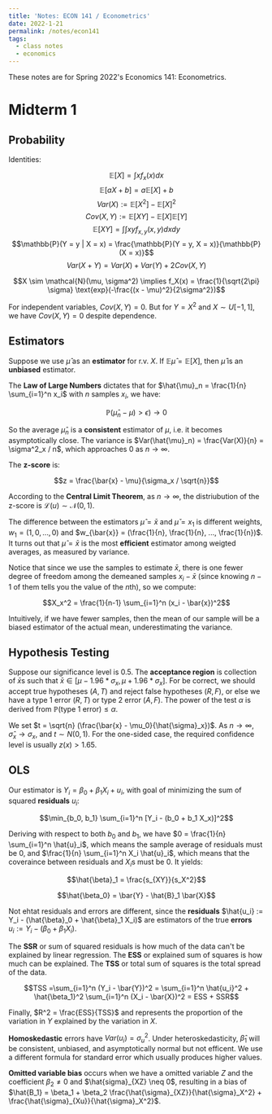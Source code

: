 ```yaml
---
title: 'Notes: ECON 141 / Econometrics'
date: 2022-1-21
permalink: /notes/econ141
tags:
  - class notes
  - economics
---
```


These notes are for Spring 2022's Economics 141: Econometrics.

Midterm 1
===

## Probability

Identities:

$$\mathbb{E}[X] = \int xf_x(x) dx$$
$$\mathbb{E}[aX + b] = a\mathbb{E}[X] + b$$
$$Var(X) := \mathbb{E}[X^2] - \mathbb{E}[X]^2$$
$$Cov(X, Y) := \mathbb{E}[XY] - \mathbb{E}[X] \mathbb{E}[Y]$$
$$\mathbb{E}[XY] = \int \int xy f_{x, y} (x, y) dx dy$$
$$\mathbb{P}(Y = y | X = x) = \frac{\mathbb{P}(Y = y, X = x)}{\mathbb{P}(X = x)}$$
$$Var(X + Y) = Var(X) + Var(Y) + 2Cov(X, Y)$$


$$X \sim \mathcal{N}(\mu, \sigma^2) \implies f_X(x) = \frac{1}{\sqrt{2\pi} \sigma} \text{exp}(-\frac{(x - \mu)^2}{2\sigma^2})$$

For independent variables, $Cov(X, Y) = 0$. But for $Y = X^2$ and $X \sim U[-1, 1]$, we have $Cov(X, Y) = 0$ despite dependence.

## Estimators

Suppose we use $\hat{\mu}$ as an **estimator** for r.v. $X$. If $\mathbb{E}{\hat{\mu}} = \mathbb{E}[X]$, then $\hat{\mu}$ is an **unbiased** estimator.

The **Law of Large Numbers** dictates that for $\hat{\mu}_n = \frac{1}{n} \sum_{i=1}^n x_i$ with $n$ samples $x_i$, we have:

$$\mathbb{P}(\hat{\mu}_n - \mu) > \epsilon) \to 0$$

So the average $\hat{\mu}_n$ is a **consistent** estimator of $\mu$, i.e. it becomes asymptotically close. The variance is $Var(\hat{\mu}_n) = \frac{Var(X)}{n} = \sigma^2_x / n$, which approaches $0$ as $n \to \infty$.

The **z-score** is:

$$z = \frac{\bar{x} - \mu}{\sigma_x / \sqrt{n}}$$

According to the **Central Limit Theorem**, as $n \to \infty$, the distriubution of the z-score is $\mathcal{L}(u) \sim \mathcal{N}(0, 1)$.

The difference between the estimators $\hat{\mu} = \bar{x}$ and $\check{\mu} = x_1$ is different weights, $w_1 = (1, 0, ..., 0)$ and $w_{\bar{x}} = (\frac{1}{n}, \frac{1}{n}, ..., \frac{1}{n})$. It turns out that $\hat{\mu} = \bar{x}$ is the most **efficient** estimator among weigted averages, as measured by variance.

Notice that since we use the samples to estimate $\bar{x}$, there is one fewer degree of freedom among the demeaned samples $x_i - \bar{x}$ (since knowing $n-1$ of them tells you the value of the $n$th), so we compute:

$$X_x^2 = \frac{1}{n-1} \sum_{i=1}^n (x_i - \bar{x})^2$$

Intuitively, if we have fewer samples, then the mean of our sample will be a biased estimator of the actual mean, underestimating the variance.

## Hypothesis Testing

Suppose our significance level is 0.5. The **acceptance region** is collection of $\bar{x}$s such that $\bar{x} \in [\mu - 1.96 * \sigma_x, \mu + 1.96 * \sigma_x]$. For be correct, we should accept true hypotheses $(A, T)$ and reject false hypotheses $(R, F)$, or else we have a type 1 error $(R, T)$ or type 2 error $(A, F)$. The power of the test $\alpha$ is derived from $\mathbb{P}(\text{type 1 error}) \leq \alpha$.

We set $t = \sqrt{n} (\frac{\bar{x} - \mu_0}{\hat{\sigma}_x})$. As $n \to \infty$, $\hat{\sigma}_x \to \sigma_x$, and $t \sim N(0, 1)$. For the one-sided case, the required confidence level is usually $z(x) > 1.65$.

## OLS

Our estimator is $Y_i = \beta_0 + \beta_1 X_i + u_i$, with goal of minimizing the sum of squared **residuals** $u_i$:

$$\min_{b_0, b_1} \sum_{i=1}^n [Y_i - (b_0 + b_1 X_x)]^2$$

Deriving with respect to both $b_0$ and $b_1$, we have $0 = \frac{1}{n} \sum_{i=1}^n \hat{u}_i$, which means the sample average of residuals must be 0, and $\frac{1}{n}  \sum_{i=1}^n X_i \hat{u}_i$, which means that the coveraince between residuals and $X_i$s must be 0. It yields:

$$\hat{\beta}_1 = \frac{s_{XY}}{s_X^2}$$

$$\hat{\beta_0} = \bar{Y} - \hat{B}_1 \bar{X}$$

Not ehtat residuals and errors are different, since the **residuals** $\hat{u_i} := Y_i - (\hat{\beta}_0 + \hat{\beta}_1 X_i)$ are estimators of the true **errors** $u_i := Y_i - (\beta_0 + \beta_1 X_i)$.

The **SSR** or sum of squared residuals is how much of the data can't be explained by linear regression. The **ESS** or explained sum of squares is how much can be explained. The **TSS** or total sum of squares is the total spread of the data.

$$TSS =\sum_{i=1}^n (Y_i - \bar{Y})^2 = \sum_{i=1}^n \hat{u_i}^2 + \hat{\beta_1}^2 \sum_{i=1}^n (X_i - \bar{X})^2 = ESS + SSR$$

Finally, $R^2 = \frac{ESS}{TSS}$ and represents the proportion of the variation in $Y$ explained by the variation in $X$.

**Homoskedastic** errors have $Var(u_i) = \sigma_u^2$. Under heteroskedasticity, $\hat{\beta}_1$ will be consistent, unbiased, and asymptotically normal but not efficent. We use a different formula for standard error which usually produces higher values.

**Omitted variable bias** occurs when we have a omitted variable $Z$ and the coefficient $\beta_2 \neq 0$ and $\hat{sigma}_{XZ} \neq 0$, resulting in a bias of $\hat{B_1} = \beta_1 + \beta_2 \frac{\hat{\sigma}_{XZ}}{\hat{\sigma}_X^2} + \frac{\hat{\sigma}_{Xu}}{\hat{\sigma}_X^2}$.